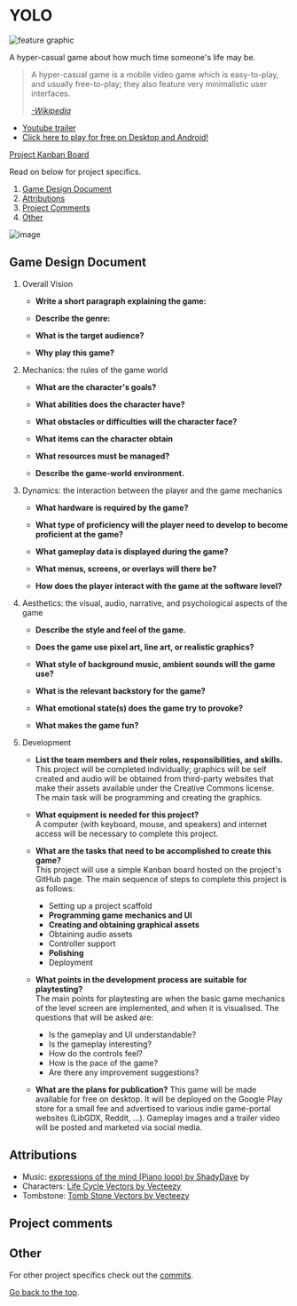 # YOLO
![feature graphic](https://user-images.githubusercontent.com/4059636/150122924-6bff2e72-d46a-4ffd-a00a-58cc508516eb.png)

A hyper-casual game about how much time someone's life may be.

>A hyper-casual game is a mobile video game which is easy-to-play, and usually free-to-play; they also feature very minimalistic user interfaces.
>
>[_-Wikipedia_](https://en.wikipedia.org/wiki/Hyper-casual_game)

* [Youtube trailer](https://youtu.be/WjQctCWysBI)
* [Click here to play for free on Desktop and Android!](https://github.com/Slideshow776/YOLO/tree/main/release)

[Project Kanban Board](https://github.com/Slideshow776/YOLO/projects/1?add_cards_query=is%3Aopen)

Read on below for project specifics.

1. [Game Design Document](#game-design-document)
2. [Attributions](#attributions)
2. [Project Comments](#project-comments)
4. [Other](#other)

![image](https://user-images.githubusercontent.com/4059636/149962125-b62ff790-b0e7-43c2-a19b-9c37897aad6f.png)

## Game Design Document

1. Overall Vision
    * **Write a short paragraph explaining the game:**
        
    * **Describe the genre:**  
    
    * **What is the target audience?**
    
    * **Why play this game?**
    
    
2. Mechanics: the rules of the game world
    * **What are the character's goals?**  
        
    * **What abilities does the character have?**
    
    * **What obstacles or difficulties will the character face?**
    
    * **What items can the character obtain**
    
    * **What resources must be managed?**
    
    * **Describe the game-world environment.**
    
    
3. Dynamics: the interaction between the player and the game mechanics
    * **What hardware is required by the game?** 
    
    * **What type of proficiency will the player need to develop to become proficient at the game?**
    
    * **What gameplay data is displayed during the game?**
    
    * **What menus, screens, or overlays will there be?**
    
    * **How does the player interact with the game at the software level?**
    
4. Aesthetics: the visual, audio, narrative, and psychological aspects of the game
    * **Describe the style and feel of the game.**
    
    * **Does the game use pixel art, line art, or realistic graphics?**
    
    * **What style of background music, ambient sounds will the game use?**
    
    * **What is the relevant backstory for the game?**
    
    * **What emotional state(s) does the game try to provoke?**
            
    * **What makes the game fun?**    
    
5. Development
    
    * **List the team members and their roles, responsibilities, and skills.**    
    This project will be completed individually; graphics will be self created and audio will be obtained from third-party websites that make their assets available under the Creative Commons license. The main task will be programming and creating the graphics.
    
    * **What equipment is needed for this project?**    
    A computer (with keyboard, mouse, and speakers) and internet access will be necessary to complete this project.
    
    * **What are the tasks that need to be accomplished to create this game?**    
    This project will use a simple Kanban board hosted on the project's GitHub page.
    The main sequence of steps to complete this project is as follows:    
        * Setting up a project scaffold
        * **Programming game mechanics and UI**
        * **Creating and obtaining graphical assets**
        * Obtaining audio assets
        * Controller support
        * **Polishing**
        * Deployment

    * **What points in the development process are suitable for playtesting?**    
    The main points for playtesting are when the basic game mechanics of the level screen are implemented, and when it is visualised. The questions that will be asked are: 
        * Is the gameplay and UI understandable?
        * Is the gameplay interesting?
        * How do the controls feel?
        * How is the pace of the game?
        * Are there any improvement suggestions?        
    
    * **What are the plans for publication?**
    This game will be made available for free on desktop. It will be deployed on the Google Play store for a small fee and advertised to various indie game-portal websites (LibGDX, Reddit, ...). Gameplay images and a trailer video will be posted and marketed via social media.

## Attributions
* Music: [expressions of the mind (Piano loop) by ShadyDave](https://freesound.org/people/ShadyDave/sounds/325647/) by 
* Characters: [Life Cycle Vectors by Vecteezy](https://www.vecteezy.com/free-vector/life-cycle)
* Tombstone: [Tomb Stone Vectors by Vecteezy](https://www.vecteezy.com/free-vector/tomb-stone)

## Project comments

## Other
For other project specifics check out the [commits](https://github.com/Slideshow776/YOLO/commits/main).

[Go back to the top](#yolo).

